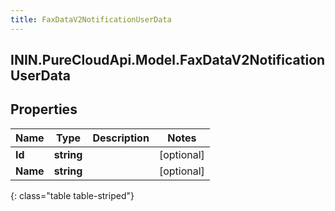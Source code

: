 ```yaml
---
title: FaxDataV2NotificationUserData
---
```

## ININ.PureCloudApi.Model.FaxDataV2NotificationUserData

## Properties

|Name | Type | Description | Notes|
|------------ | ------------- | ------------- | -------------|
| **Id** | **string** |  | [optional] |
| **Name** | **string** |  | [optional] |
{: class="table table-striped"}



